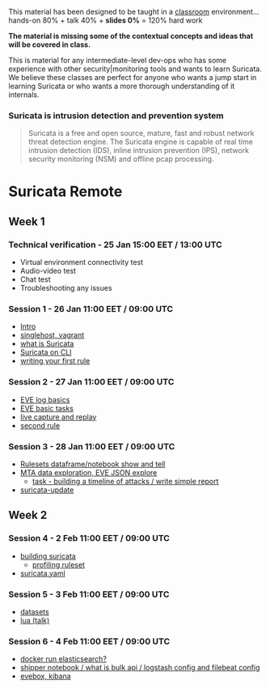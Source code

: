 
This material has been designed to be taught in a [classroom](https://ccdcoe.org/training/cyber-defence-monitoring-course-module-1/) environment... hands-on 80% + talk 40% + **slides 0%** = 120% hard work 

**The material is missing some of the contextual concepts and ideas that will be covered in class.**

This is material for any intermediate-level dev-ops who has some experience with other security|monitoring tools and wants to learn Suricata. We believe these classes are perfect for anyone who wants a jump start in learning Suricata or who wants a more thorough understanding of it internals.

### Suricata is intrusion detection and prevention system

> Suricata is a free and open source, mature, fast and robust network threat detection engine. The Suricata engine is capable of real time intrusion detection (IDS), inline intrusion prevention (IPS), network security monitoring (NSM) and offline pcap processing.

# Suricata Remote

## Week 1

### Technical verification - 25 Jan 15:00 EET / 13:00 UTC
 * Virtual environment connectivity test
 * Audio-video test
 * Chat test
 * Troubleshooting any issues

### Session 1 - 26 Jan 11:00 EET / 09:00 UTC
 * [Intro](/Suricata/intro.md)
 * [singlehost, vagrant](/singlehost)
 * [what is Suricata](/Suricata/intro)
 * [Suricata on CLI](/Suricata/intro)
 * [writing your first rule](/Suricata/intro#writing-your-first-rule)

### Session 2 - 27 Jan 11:00 EET / 09:00 UTC
 * [EVE log basics](/Suricata/eve)
 * [EVE basic tasks](/Suricata/eve#tasks)
 * [live capture and replay](/Suricata/live)
 * [second rule]()

### Session 3 - 28 Jan 11:00 EET / 09:00 UTC
 * [Rulesets dataframe/notebook show and tell]()
 * [MTA data exploration, EVE JSON explore]()
     * [task - building a timeline of attacks / write simple report]()
 * [suricata-update]()

## Week 2

### Session 4 - 2 Feb 11:00 EET / 09:00 UTC
 * [building suricata]()
    * [profiling ruleset]()
 * [suricata.yaml]()

### Session 5 - 3 Feb 11:00 EET / 09:00 UTC
 * [datasets]()
 * [lua (talk)]()

### Session 6 - 4 Feb 11:00 EET / 09:00 UTC
 * [docker run elasticsearch?]()
 * [shipper notebook / what is bulk api / logstash config and filebeat config]()
 * [evebox, kibana]()
